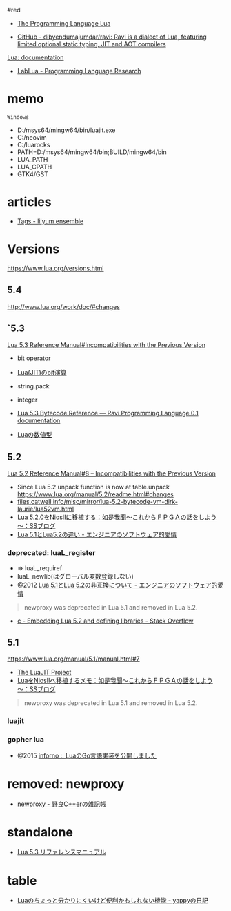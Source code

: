 #red

- [The Programming Language Lua](https://www.lua.org/)

- [GitHub - dibyendumajumdar/ravi: Ravi is a dialect of Lua, featuring limited optional static typing, JIT and AOT compilers](https://github.com/dibyendumajumdar/ravi)

[Lua: documentation](https://www.lua.org/docs.html)

- [LabLua - Programming Language Research](http://www.lua.inf.puc-rio.br/publications.html)

# memo

`Windows`

- D:/msys64/mingw64/bin/luajit.exe
- C:/neovim
- C:/luarocks
- PATH=D:/msys64/mingw64/bin;BUILD/mingw64/bin
- LUA_PATH
- LUA_CPATH
- GTK4/GST

# articles

- [Tags - lilyum ensemble](https://nymphium.github.io/tags.html#Lua-ref)

# Versions

https://www.lua.org/versions.html

## 5.4

http://www.lua.org/work/doc/#changes

## `5.3

[Lua 5.3 Reference Manual#Incompatibilities with the Previous Version](http://www.lua.org/manual/5.3/manual.html#8)

- bit operator
- [Lua(JIT)のbit演算](https://zenn.dev/uga_rosa/articles/5c6272ab8db9a1)

- string.pack

- integer
- [Lua 5.3 Bytecode Reference — Ravi Programming Language 0.1 documentation](https://the-ravi-programming-language.readthedocs.io/en/latest/lua_bytecode_reference.html)
- [Luaの数値型](https://zenn.dev/mod_poppo/articles/lua-number-types)

## 5.2

[Lua 5.2 Reference Manual#8 – Incompatibilities with the Previous Version](http://www.lua.org/manual/5.2/manual.html#8)

- Since Lua 5.2 unpack function is now at table.unpack
  https://www.lua.org/manual/5.2/readme.html#changes
- [files.catwell.info/misc/mirror/lua-5.2-bytecode-vm-dirk-laurie/lua52vm.html](http://files.catwell.info/misc/mirror/lua-5.2-bytecode-vm-dirk-laurie/lua52vm.html)
- [Lua 5.2.0をNiosIIに移植する：如是我聞～これからＦＰＧＡの話をしよう～：SSブログ](https://j-7system.blog.so-net.ne.jp/2012-05-08)
- [Lua 5.1とLua5.2の違い - エンジニアのソフトウェア的愛情](https://blog.emattsan.org/entry/20120609/1339204385)

### deprecated: luaL_register

- => luaL_requiref
- luaL_newlib(はグローバル変数登録しない)
- @2012 [Lua 5.1とLua 5.2の非互換について - エンジニアのソフトウェア的愛情](https://blog.emattsan.org/entry/20120416/1334584047)

> newproxy was deprecated in Lua 5.1 and removed in Lua 5.2.

- [c - Embedding Lua 5.2 and defining libraries - Stack Overflow](https://stackoverflow.com/questions/13442907/embedding-lua-5-2-and-defining-libraries)

## 5.1

https://www.lua.org/manual/5.1/manual.html#7

- [The LuaJIT Project](https://luajit.org/)
- [LuaをNiosIIへ移植するメモ：如是我聞～これからＦＰＧＡの話をしよう～：SSブログ](https://j-7system.blog.ss-blog.jp/2012-05-06)

> newproxy was deprecated in Lua 5.1 and removed in Lua 5.2.

### luajit

### gopher lua

- @2015 [inforno :: LuaのGo言語実装を公開しました](http://inforno.net/articles/2015/02/15/gopher-lua-released)

# removed: newproxy

- [newproxy - 野良C++erの雑記帳](https://gintenlabo.hatenablog.com/entry/20100903/1283521878)

# standalone

- [Lua 5.3 リファレンスマニュアル](http://milkpot.sakura.ne.jp/lua/lua53_manual_ja.html#7)

# table

- [Luaのちょっと分かりにくいけど便利かもしれない機能 - yappyの日記](https://yappy-t.hatenadiary.org/entry/20100325/1269536711)
